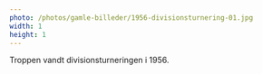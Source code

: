 ```yaml
---
photo: /photos/gamle-billeder/1956-divisionsturnering-01.jpg
width: 1
height: 1
---
```

Troppen vandt divisionsturneringen i 1956.
